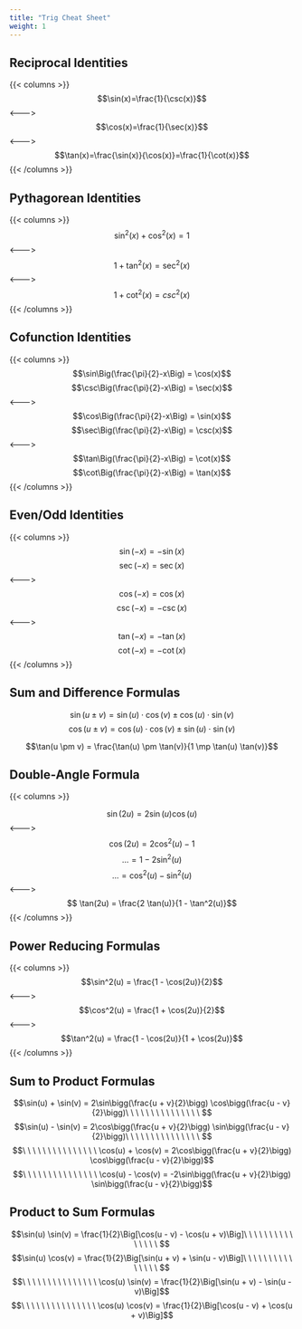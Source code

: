 ```yaml
---
title: "Trig Cheat Sheet"
weight: 1
---
```


## Reciprocal Identities

{{< columns >}} <!-- begin -->
$$\sin(x)=\frac{1}{\csc(x)}$$
<---> <!-- separator -->
$$\cos(x)=\frac{1}{\sec(x)}$$
<---> <!-- separator -->
$$\tan(x)=\frac{\sin(x)}{\cos(x)}=\frac{1}{\cot(x)}$$
{{< /columns >}}

## Pythagorean Identities

{{< columns >}} <!-- begin -->
$$\sin^2(x) + \cos^2(x) = 1$$
<---> <!-- separator -->
$$1+\tan^2(x) = \sec^2(x)$$
<---> <!-- separator -->
$$1+\cot^2(x)=csc^2(x)$$
{{< /columns >}}

## Cofunction Identities

{{< columns >}} <!-- begin -->
$$\sin\Big(\frac{\pi}{2}-x\Big) = \cos(x)$$
$$\csc\Big(\frac{\pi}{2}-x\Big) = \sec(x)$$
<---> <!-- separator -->
$$\cos\Big(\frac{\pi}{2}-x\Big) = \sin(x)$$
$$\sec\Big(\frac{\pi}{2}-x\Big) = \csc(x)$$
<---> <!-- separator -->
$$\tan\Big(\frac{\pi}{2}-x\Big) = \cot(x)$$
$$\cot\Big(\frac{\pi}{2}-x\Big) = \tan(x)$$
{{< /columns >}}

## Even/Odd Identities

{{< columns >}} <!-- begin -->
$$ \sin(-x) = -\sin(x)$$
$$ \sec(-x) = \sec(x)$$
<---> <!-- separator -->
$$ \cos(-x) = \cos(x)$$
$$ \csc(-x) = -\csc(x)$$
<---> <!-- separator -->
$$ \tan(-x) = - \tan(x)$$
$$ \cot(-x) = -\cot(x)$$
{{< /columns >}}

## Sum and Difference Formulas

$$ \sin(u \pm v) = \sin(u) \cdot \cos(v) \pm \cos(u) \cdot \sin(v)$$
$$ \cos(u \pm v) = \cos(u) \cdot \cos(v) \pm \sin(u) \cdot \sin(v)$$

$$\tan(u \pm v) = \frac{\tan(u) \pm \tan(v)}{1 \mp \tan(u) \tan(v)}$$

## Double-Angle Formula

{{< columns >}} <!-- begin -->

$$ \sin(2u) = 2 \sin(u) \cos(u)$$
<---> <!-- separator -->
$$ \cos(2u) = 2 \cos^2(u) - 1$$
$$ ... = 1- 2 \sin^2(u) $$
$$ ... = \cos^2(u) - \sin^2(u) $$
<---> <!-- separator -->
$$ \tan(2u) = \frac{2 \tan(u)}{1 - \tan^2(u)}$$
{{< /columns >}}

## Power Reducing Formulas

{{< columns >}} <!-- begin -->
$$\sin^2(u) = \frac{1 - \cos(2u)}{2}$$
<---> <!-- separator -->
$$\cos^2(u) = \frac{1 + \cos(2u)}{2}$$
<---> <!-- separator -->
$$\tan^2(u) = \frac{1 - \cos(2u)}{1 + \cos(2u)}$$
{{< /columns >}}

## Sum to Product Formulas

$$\sin(u) + \sin(v) = 2\sin\bigg(\frac{u + v}{2}\bigg) \cos\bigg(\frac{u - v}{2}\bigg)\ \ \ \ \ \ \ \ \ \ \ \ \ \ \ $$
$$\sin(u) - \sin(v) = 2\cos\bigg(\frac{u + v}{2}\bigg) \sin\bigg(\frac{u - v}{2}\bigg)\ \ \ \ \ \ \ \ \ \ \ \ \ \ \ $$
$$\ \ \ \ \ \ \ \ \ \ \ \ \ \ \ \cos(u) + \cos(v) = 2\cos\bigg(\frac{u + v}{2}\bigg) \cos\bigg(\frac{u - v}{2}\bigg)$$
$$\ \ \ \ \ \ \ \ \ \ \ \ \ \ \ \cos(u) - \cos(v) = -2\sin\bigg(\frac{u + v}{2}\bigg) \sin\bigg(\frac{u - v}{2}\bigg)$$

## Product to Sum Formulas

$$\sin(u) \sin(v) = \frac{1}{2}\Big[\cos(u - v) - \cos(u + v)\Big]\ \ \ \ \ \ \ \ \ \ \ \ \ \ \ $$
$$\sin(u) \cos(v) = \frac{1}{2}\Big[\sin(u + v) + \sin(u - v)\Big]\ \ \ \ \ \ \ \ \ \ \ \ \ \ \ $$
$$\ \ \ \ \ \ \ \ \ \ \ \ \ \ \ \cos(u) \sin(v) = \frac{1}{2}\Big[\sin(u + v) - \sin(u - v)\Big]$$
$$\ \ \ \ \ \ \ \ \ \ \ \ \ \ \ \cos(u) \cos(v) = \frac{1}{2}\Big[\cos(u - v) + \cos(u + v)\Big]$$
